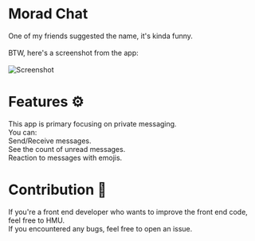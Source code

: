 
# Morad Chat
One of my friends suggested the name, it's kinda funny.
<br/>
<br/>
BTW, here's a screenshot from the app:
<br/>
<br/>
![**Screenshot**](https://github.com/TheOfficialLOE/MoradChat/blob/main/screenshot.png)

# Features ⚙
This app is primary focusing on private messaging.
<br/>
You can:
<br/>
Send/Receive messages.
<br/>
See the count of unread messages.
<br/>
Reaction to messages with emojis.

# Contribution 🧱
If you're a front end developer who wants to improve the front end code, feel free to HMU.
<br/>
If you encountered any bugs, feel free to open an issue.
